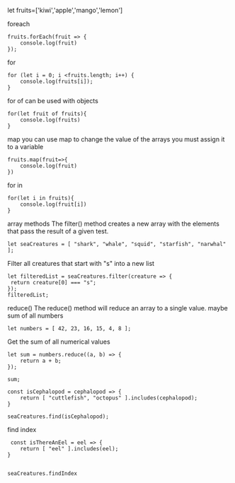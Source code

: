 let fruits=['kiwi','apple','mango','lemon']


foreach
```
fruits.forEach(fruit => {
    console.log(fruit)
});
```
for
``` 
for (let i = 0; i <fruits.length; i++) {
    console.log(fruits[i]);
} 
```
 for of
can be used with objects
```
for(let fruit of fruits){
    console.log(fruits)
}
```
 map
you can use map to change the value of the arrays
you must assign it to a variable
```
fruits.map(fruit=>{
    console.log(fruit)
})
```


for in
```
for(let i in fruits){
    console.log(fruit[i])
}
```

array methods
The filter() method creates a new array with the elements that pass the result of a given test.
```
let seaCreatures = [ "shark", "whale", "squid", "starfish", "narwhal" ];
```

 Filter all creatures that start with "s" into a new list
 ```
let filteredList = seaCreatures.filter(creature => {
  return creature[0] === "s";
});
filteredList;
```
reduce()
The reduce() method will reduce an array to a single value.
 maybe sum of all numbers
```
let numbers = [ 42, 23, 16, 15, 4, 8 ];
```

 Get the sum of all numerical values
```
let sum = numbers.reduce((a, b) => {
    return a + b;
});

sum;
```
<!-- find() -->
 <!-- The find() method returns the first value in an array that passes a given test. -->
 <!-- Check if a given value is a cephalopod -->
```
const isCephalopod = cephalopod => {
    return [ "cuttlefish", "octopus" ].includes(cephalopod);
}

seaCreatures.find(isCephalopod);

```




find index 
```
 const isThereAnEel = eel => {
    return [ "eel" ].includes(eel);
} 


seaCreatures.findIndex
```
<!-- if no result returns -1 -->

<!--  while
//while loop checks if a condition is true. If it is, the loop continues; if it is not, it stops. -->
